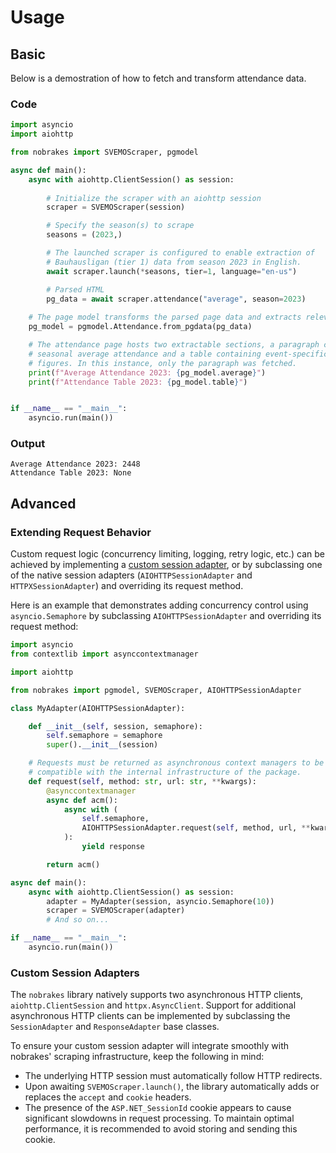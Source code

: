# Usage

## Basic
Below is a demostration of how to fetch and transform attendance data.

### Code
```python
import asyncio
import aiohttp

from nobrakes import SVEMOScraper, pgmodel

async def main():
    async with aiohttp.ClientSession() as session:
        
        # Initialize the scraper with an aiohttp session
        scraper = SVEMOScraper(session) 

        # Specify the season(s) to scrape
        seasons = (2023,) 

        # The launched scraper is configured to enable extraction of 
        # Bauhausligan (tier 1) data from season 2023 in English.
        await scraper.launch(*seasons, tier=1, language="en-us")

        # Parsed HTML
        pg_data = await scraper.attendance("average", season=2023)
    
    # The page model transforms the parsed page data and extracts relevant information
    pg_model = pgmodel.Attendance.from_pgdata(pg_data)

    # The attendance page hosts two extractable sections, a paragraph containing the
    # seasonal average attendance and a table containing event-specific attendance
    # figures. In this instance, only the paragraph was fetched.
    print(f"Average Attendance 2023: {pg_model.average}")
    print(f"Attendance Table 2023: {pg_model.table}")


if __name__ == "__main__":
    asyncio.run(main())
```
### Output
```
Average Attendance 2023: 2448
Attendance Table 2023: None
```

## Advanced

### Extending Request Behavior
Custom request logic (concurrency limiting, logging, retry logic, etc.) can be achieved
by implementing a [custom session adapter](#custom-session-adapters), or by subclassing one of the native session
adapters (`AIOHTTPSessionAdapter` and `HTTPXSessionAdapter`) and overriding its request
method.

Here is an example that demonstrates adding concurrency control using
`asyncio.Semaphore` by subclassing `AIOHTTPSessionAdapter` and overriding its
request method:
```python
import asyncio
from contextlib import asynccontextmanager

import aiohttp

from nobrakes import pgmodel, SVEMOScraper, AIOHTTPSessionAdapter

class MyAdapter(AIOHTTPSessionAdapter):

    def __init__(self, session, semaphore):
        self.semaphore = semaphore
        super().__init__(session)

    # Requests must be returned as asynchronous context managers to be
    # compatible with the internal infrastructure of the package.
    def request(self, method: str, url: str, **kwargs):
        @asynccontextmanager
        async def acm():
            async with (
                self.semaphore,
                AIOHTTPSessionAdapter.request(self, method, url, **kwargs) as response,
            ):
                yield response

        return acm() 

async def main():
    async with aiohttp.ClientSession() as session:
        adapter = MyAdapter(session, asyncio.Semaphore(10))
        scraper = SVEMOScraper(adapter)
        # And so on...

if __name__ == "__main__":
    asyncio.run(main())
```

### Custom Session Adapters
The `nobrakes` library natively supports two asynchronous HTTP clients,
`aiohttp.ClientSession` and `httpx.AsyncClient`. Support for additional asynchronous
HTTP clients can be implemented by subclassing the `SessionAdapter` and
`ResponseAdapter` base classes.


To ensure your custom session adapter will integrate smoothly with nobrakes'
scraping infrastructure, keep the following in mind:

- The underlying HTTP session must automatically follow HTTP redirects.
- Upon awaiting `SVEMOScraper.launch()`, the library automatically adds or replaces
  the `accept` and `cookie` headers.
- The presence of the `ASP.NET_SessionId` cookie appears to cause significant slowdowns
  in request processing. To maintain optimal performance, it is recommended to avoid
  storing and sending this cookie.
  

